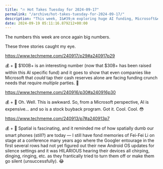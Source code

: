 ```yaml
---
title: "🔥 Hot Takes Tuesday for 2024-09-17"
permalink: "/archive/hot-takes-tuesday-for-2024-09-17/"
description: "This week, I&#39;m exploring huge AI funding, Microsoft&#39;s costly choices, and the quirks of smartphone tech."
date: 2024-09-19 05:11:16.879212+00:00
---
```


<p>The numbers this week are once again big numbers.</p><p>These three stories caught my eye.</p><p><a target="_blank" rel="noopener noreferrer nofollow" href="https://www.techmeme.com/240917/p29#a240917p29">https://www.techmeme.com/240917/p29#a240917p29</a></p><p>💰 + 🤖 $100B+ is an interesting number (now that $30B+ has been raised within this AI specific fund) and it goes to show that even companies like Microsoft that <em>could</em> tap their cash reserves alone are facing funding crunch needs that require <em>multiple</em> parties. 🤔</p><p><a target="_blank" rel="noopener noreferrer nofollow" href="https://www.techmeme.com/240916/p30#a240916p30">https://www.techmeme.com/240916/p30#a240916p30</a></p><p>💰 + 🤑 Oh. Well. This is awkward. So, from a Microsoft perspective, AI is expensive… and so is a stock buyback program. Got it. Cool. Cool. 😳</p><p><a target="_blank" rel="noopener noreferrer nofollow" href="https://www.techmeme.com/240913/p7#a240913p7">https://www.techmeme.com/240913/p7#a240913p7</a></p><p>💰 + 🤖 Spatial is fascinating, and it reminded me of how spatially dumb our smart phones (still?) are today — I still have fond memories of Fei-Fei Li on stage at a conference&nbsp;many years ago where the Googler entourage in the first several rows had not yet figured out their new Android OS updates for silence settings and it was HILARIOUS hearing their devices all chirping, dinging, ringing, etc. as they frantically tried to turn them off or make them go silent (unsuccessfully). 😂</p>